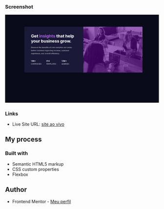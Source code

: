 ### Screenshot

![](/images/screenshot.png)


### Links

- Live Site URL: [site ao vivo](https://repositorio-desafios-front-kng1zxsf4-bruno-vr.vercel.app/)

## My process

### Built with

- Semantic HTML5 markup
- CSS custom properties
- Flexbox

## Author

- Frontend Mentor - [Meu perfil](https://www.frontendmentor.io/profile/Bruno-VR)

